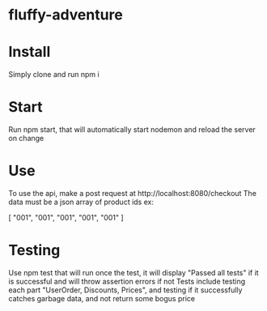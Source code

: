 # fluffy-adventure

# Install
Simply clone and run npm i

# Start

Run npm start, that will automatically start nodemon and reload the server on change

# Use

To use the api, make a post request at http://localhost:8080/checkout
The data must be a json array of product ids ex:

[
"001",
"001",
"001",
"001",
"001"
]

# Testing

Use npm test that will run once the test, it will display "Passed all tests" if it is successful and will throw
assertion errors if not Tests include testing each part "UserOrder, Discounts, Prices", and testing if it successfully
catches garbage data, and not return some bogus price

